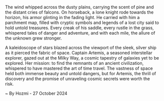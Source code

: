 
The wind whipped across the dusty plains, carrying the scent of pine and the distant cries of falcons. On horseback, a lone knight rode towards the horizon, his armor glinting in the fading light. He carried with him a parchment map, filled with cryptic symbols and legends of a lost city said to hold untold treasures.  Every creak of his saddle, every rustle in the grass, whispered tales of danger and adventure, and with each mile, the allure of the unknown grew stronger.

A kaleidoscope of stars blazed across the viewport of the sleek, silver ship as it pierced the fabric of space. Captain Artemis, a seasoned interstellar explorer, gazed out at the Milky Way, a cosmic tapestry of galaxies yet to be explored.  Her mission: to find the remnants of an ancient civilization, whispered to have mastered the art of time travel.  The vastness of space held both immense beauty and untold dangers, but for Artemis, the thrill of discovery and the promise of unraveling cosmic secrets were worth the risk. 

~ By Hozmi - 27 October 2024

